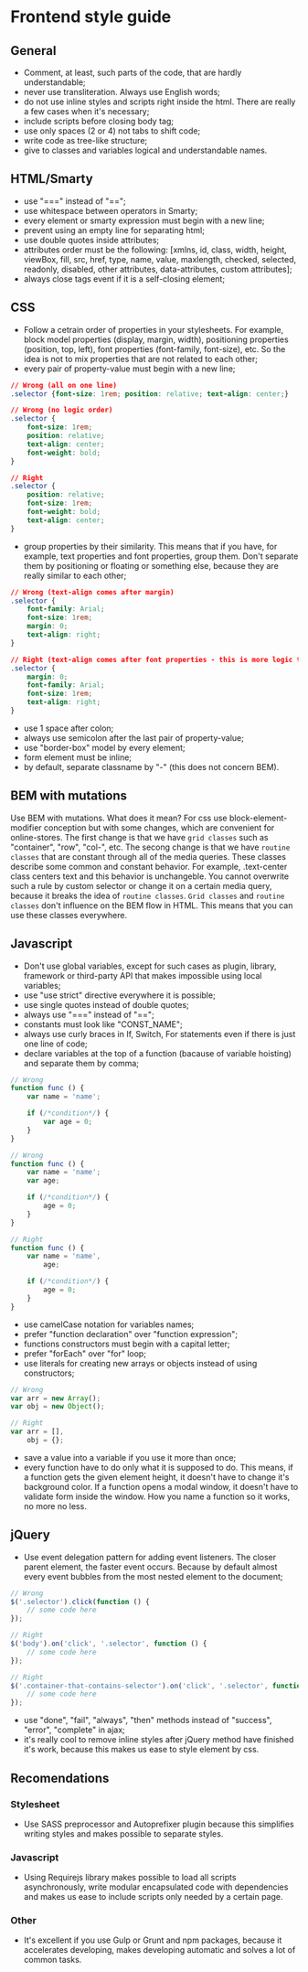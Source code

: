 # Frontend style guide

## General
* Comment, at least, such parts of the code, that are hardly understandable;
* never use transliteration. Always use English words;
* do not use inline styles and scripts right inside the html. There are really a few cases when it's necessary;
* include scripts before closing body tag;
* use only spaces (2 or 4) not tabs to shift code;
* write code as tree-like structure;
* give to classes and variables logical and understandable names.

## HTML/Smarty
* use "===" instead of "==";
* use whitespace between operators in Smarty;
* every element or smarty expression must begin with a new line;
* prevent using an empty line for separating html;
* use double quotes inside attributes;
* attributes order must be the following: [xmlns, id, class, width, height, viewBox, fill, src, href, type, name, value, maxlength, checked, selected, readonly, disabled, other attributes, data-attributes, custom attributes];
* always close tags event if it is a self-closing element;

## CSS
* Follow a cetrain order of properties in your stylesheets. For example, block model properties (display, margin, width), positioning properties (position, top, left), font properties (font-family, font-size), etc. So the idea is not to mix properties that are not related to each other;
* every pair of property-value must begin with a new line;
```css
// Wrong (all on one line)
.selector {font-size: 1rem; position: relative; text-align: center;}

// Wrong (no logic order)
.selector {
    font-size: 1rem;
    position: relative;
    text-align: center;
    font-weight: bold;
}

// Right
.selector {
    position: relative;
    font-size: 1rem;
    font-weight: bold;
    text-align: center;
}
```
* group properties by their similarity. This means that if you have, for example, text properties and font properties, group them. Don't separate them by positioning or floating or something else, because they are really similar to each other;
```css
// Wrong (text-align comes after margin)
.selector {
    font-family: Arial;
    font-size: 1rem;
    margin: 0;
    text-align: right;
}

// Right (text-align comes after font properties - this is more logic than the wrong example)
.selector {
    margin: 0;
    font-family: Arial;
    font-size: 1rem;
    text-align: right;
}
```
* use 1 space after colon;
* always use semicolon after the last pair of property-value;
* use "border-box" model by every element;
* form element must be inline;
* by default, separate classname by "-" (this does not concern BEM).

## BEM with mutations
Use BEM with mutations. What does it mean? For css use block-element-modifier conception but with some changes, which are convenient for online-stores.
The first change is that we have `grid classes` such as "container", "row", "col-", etc.
The secong change is that we have `routine classes` that are constant through all of the media queries. These classes describe some common and constant behavior. For example, .text-center class centers text and this behavior is unchangeble. You cannot overwrite such a rule by custom selector or change it on a certain media query, because it breaks the idea of `routine classes`.
`Grid classes` and `routine classes` don't influence on the BEM flow in HTML. This means that you can use these classes everywhere.

## Javascript
* Don't use global variables, except for such cases as plugin, library, framework or third-party API that makes impossible using local variables;
* use "use strict" directive everywhere it is possible;
* use single quotes instead of double quotes;
* always use "===" instead of "==";
* constants must look like "CONST_NAME";
* always use curly braces in If, Switch, For statements even if there is just one line of code;
* declare variables at the top of a function (bacause of variable hoisting) and separate them by comma;
```javascript
// Wrong
function func () {
    var name = 'name';

    if (/*condition*/) {
        var age = 0;
    }
}

// Wrong
function func () {
    var name = 'name';
    var age;

    if (/*condition*/) {
        age = 0;
    }
}

// Right
function func () {
    var name = 'name',
        age;

    if (/*condition*/) {
        age = 0;
    }
}
```
* use camelCase notation for variables names;
* prefer "function declaration" over "function expression";
* functions constructors must begin with a capital letter;
* prefer "forEach" over "for" loop;
* use literals for creating new arrays or objects instead of using constructors;
```javascript
// Wrong
var arr = new Array();
var obj = new Object();

// Right
var arr = [],
    obj = {};
```
* save a value into a variable if you use it more than once;
* every function have to do only what it is supposed to do. This means, if a function gets the given element height, it doesn't have to change it's background color. If a function opens a modal window, it doesn't have to validate form inside the window. How you name a function so it works, no more no less.

## jQuery
* Use event delegation pattern for adding event listeners. The closer parent element, the faster event occurs. Because by default almost every event bubbles from the most nested element to the document;
```javascript
// Wrong
$('.selector').click(function () {
    // some code here
});

// Right
$('body').on('click', '.selector', function () {
    // some code here
});

// Right
$('.container-that-contains-selector').on('click', '.selector', function () {
    // some code here
});
```
* use "done", "fail", "always", "then" methods instead of "success", "error", "complete" in ajax;
* it's really cool to remove inline styles after jQuery method have finished it's work, because this makes us ease to style element by css.

## Recomendations
### Stylesheet
* Use SASS preprocessor and Autoprefixer plugin because this simplifies writing styles and makes possible to separate styles.

### Javascript
* Using Requirejs library makes possible to load all scripts asynchronously, write modular encapsulated code with dependencies and makes us ease to include scripts only needed by a certain page.

### Other
* It's excellent if you use Gulp or Grunt and npm packages, because it accelerates developing, makes developing automatic and solves a lot of common tasks.
